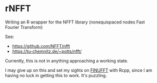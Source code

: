 # rNFFT
Writing an R wrapper for the NFFT library (nonequispaced nodes Fast Fourier Transform)

See: 
* https://github.com/NFFT/nfft
* https://tu-chemnitz.de/~potts/nfft/

Currently, this is not in anything approaching a working state.

I may give up on this and set my sights on [FINUFFT](https://finufft.readthedocs.io/en/latest/index.html) with Rcpp, since I am having no luck in getting this to work. It's puzzling.
